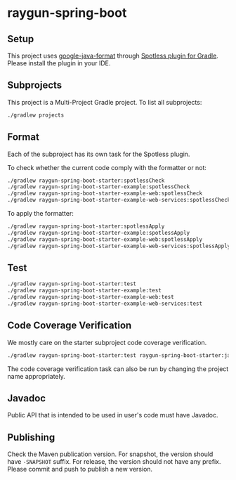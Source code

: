 # raygun-spring-boot

## Setup

This project uses [google-java-format](https://github.com/google/google-java-format) through [Spotless plugin for Gradle](https://github.com/diffplug/spotless/tree/main/plugin-gradle). Please install the plugin in your IDE.

## Subprojects

This project is a Multi-Project Gradle project. To list all subprojects:

```sh
./gradlew projects
```

## Format

Each of the subproject has its own task for the Spotless plugin.

To check whether the current code comply with the formatter or not:

```sh
./gradlew raygun-spring-boot-starter:spotlessCheck
./gradlew raygun-spring-boot-starter-example:spotlessCheck
./gradlew raygun-spring-boot-starter-example-web:spotlessCheck
./gradlew raygun-spring-boot-starter-example-web-services:spotlessCheck
```

To apply the formatter:

```sh
./gradlew raygun-spring-boot-starter:spotlessApply
./gradlew raygun-spring-boot-starter-example:spotlessApply
./gradlew raygun-spring-boot-starter-example-web:spotlessApply
./gradlew raygun-spring-boot-starter-example-web-services:spotlessApply
```

## Test

```sh
./gradlew raygun-spring-boot-starter:test
./gradlew raygun-spring-boot-starter-example:test
./gradlew raygun-spring-boot-starter-example-web:test
./gradlew raygun-spring-boot-starter-example-web-services:test
```

## Code Coverage Verification

We mostly care on the starter subproject code coverage verification.

```sh
./gradlew raygun-spring-boot-starter:test raygun-spring-boot-starter:jacocoTestReport raygun-spring-boot-starter:jacocoTestCoverageVerification
```

The code coverage verification task can also be run by changing the project name appropriately.

## Javadoc

Public API that is intended to be used in user's code must have Javadoc.

## Publishing

Check the Maven publication version. For snapshot, the version should have `-SNAPSHOT` suffix. For release, the version should not have any prefix. Please commit and push to publish a new version.
